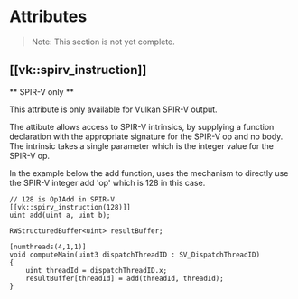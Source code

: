 Attributes
==========

> Note: This section is not yet complete.

## [[vk::spirv_instruction]]

** SPIR-V only **

This attribute is only available for Vulkan SPIR-V output.

The attibute allows access to SPIR-V intrinsics, by supplying a function declaration with the appropriate signature for the SPIR-V op and no body. The intrinsic takes a single parameter which is the integer value for the SPIR-V op. 

In the example below the add function, uses the mechanism to directly use the SPIR-V integer add 'op' which is 128 in this case.

```HLSL
// 128 is OpIAdd in SPIR-V
[[vk::spirv_instruction(128)]]
uint add(uint a, uint b);

RWStructuredBuffer<uint> resultBuffer;

[numthreads(4,1,1)]
void computeMain(uint3 dispatchThreadID : SV_DispatchThreadID)
{
    uint threadId = dispatchThreadID.x;
    resultBuffer[threadId] = add(threadId, threadId);
}
```


